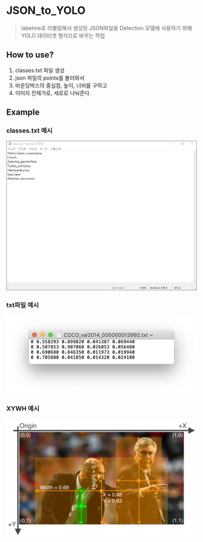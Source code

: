 # JSON_to_YOLO
> labelme로 라벨링해서 생성된 JSON파일을 Detection 모델에 사용하기 위해 YOLO 데이터셋 형식으로 바꾸는 작업

## How to use?
1. classes.txt 파일 생성
2. json 파일의 points를 불러와서 
3. 바운딩박스의 중심점, 높이, 너비를 구하고
4. 이미지 전체가로, 세로로 나눠준다. 

## Example
### classes.txt 예시
![classes.txt](Example_Image/classes_txt.png)

### txt파일 예시
![txt_Example](Example_Image/txt_Example.png)

### XYWH 예시
![XYWH](Example_Image/XYWH.png)